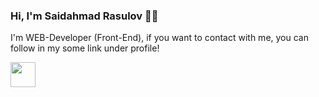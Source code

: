 ### Hi, I'm Saidahmad Rasulov 🧑‍💻
I'm WEB-Developer (Front-End), if you want to contact with me, you can follow in my some link under profile!

<a href='https://t.me/Rasulov_57'>
    <img src='https://avatars.mds.yandex.net/i?id=1037ca73b7de6bf2e683baef9b8cedaf92eda36a-5101235-images-thumbs&n=13' width='40px' />
</a>
